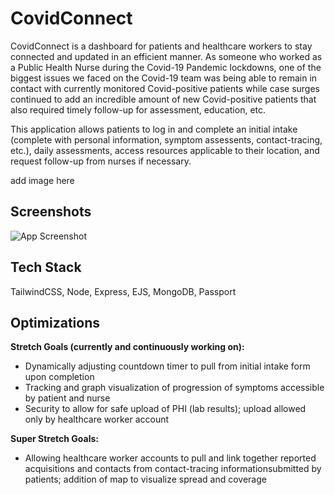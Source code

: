 # CovidConnect

CovidConnect is a dashboard for patients and healthcare workers to stay connected and updated in an efficient manner. 
As someone who worked as a Public Health Nurse during the Covid-19 Pandemic lockdowns,
one of the biggest issues we faced on the Covid-19 team was being able to remain
in contact with currently monitored Covid-positive patients while case surges
continued to add an incredible amount of new Covid-positive patients that also
required timely follow-up for assessment, education, etc. 

This application allows patients to log in and complete an initial intake (complete
with personal information, symptom assessents, contact-tracing, etc.), daily
assessments, access resources applicable to their location, and request follow-up
from nurses if necessary. 

add image here


## Screenshots

![App Screenshot](https://user-images.githubusercontent.com/93549623/196795632-ca4144ad-2c2b-478e-a86f-71c37c764aad.png)


## Tech Stack

TailwindCSS, Node, Express, EJS, MongoDB, Passport


## Optimizations

**Stretch Goals (currently and continuously working on):**

- Dynamically adjusting countdown timer to pull from initial intake form upon completion
- Tracking and graph visualization of progression of symptoms accessible by patient and nurse
- Security to allow for safe upload of PHI (lab results); upload allowed only by healthcare worker account

**Super Stretch Goals:**

- Allowing healthcare worker accounts to pull and link together reported acquisitions and contacts from contact-tracing informationsubmitted by patients; addition of map to visualize spread and coverage 


